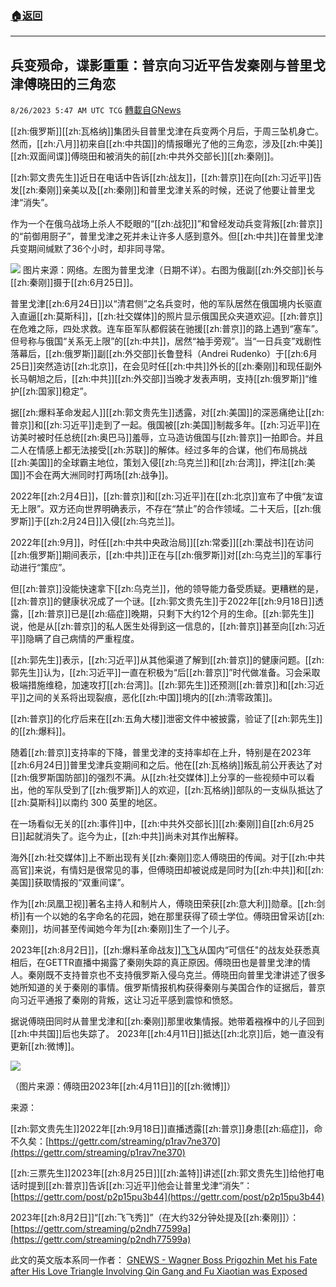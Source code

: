 ###  [:house:返回](README.md)
---


## 兵变殒命，谍影重重：普京向习近平告发秦刚与普里戈津傅晓田的三角恋
`8/26/2023 5:47 AM UTC TCG` [轉載自GNews](https://gnews.org/articles/1600782)

[[zh:俄罗斯]][[zh:瓦格纳]]集团头目普里戈津在兵变两个月后，于周三坠机身亡。然而，[[zh:八月]]初来自[[zh:中共国]]的情报曝光了他的三角恋，涉及[[zh:中美]][[zh:双面间谍]]傅晓田和被消失的前[[zh:中共外交部长]][[zh:秦刚]]。

[[zh:郭文贵先生]]近日在电话中告诉[[zh:战友]]，[[zh:普京]]在向[[zh:习近平]]告发[[zh:秦刚]]亲美以及[[zh:秦刚]]和普里戈津关系的时候，还说了他要让普里戈津“消失”。

作为一个在俄乌战场上杀人不眨眼的“[[zh:战犯]]”和曾经发动兵变背叛[[zh:普京]]的“前御用厨子”，普里戈津之死并未让许多人感到意外。但[[zh:中共]]在普里戈津兵变期间缄默了36个小时，却非同寻常。


![](ipfs://QmZfd3Tc7KzCx2KpBVKXcxTqysaeV6dp1pv7ACf2DsHnFo?.png)
图片来源：网络。左图为普里戈津（日期不详）。右图为俄副[[zh:外交部]]长与[[zh:秦刚]]摄于[[zh:6月25日]]。

普里戈津[[zh:6月24日]]以“清君侧”之名兵变时，他的军队居然在俄国境内长驱直入直逼[[zh:莫斯科]]，[[zh:社交媒体]]的照片显示俄国民众夹道欢迎。[[zh:普京]]在危难之际，四处求救。连车臣军队都假装在驰援[[zh:普京]]的路上遇到“塞车”。但号称与俄国“关系无上限”的[[zh:中共]]，居然“袖手旁观”。当“一日兵变”戏剧性落幕后，[[zh:俄罗斯]]副[[zh:外交部]]长鲁登科（Andrei Rudenko）于[[zh:6月25日]]突然造访[[zh:北京]]，在会见时任[[zh:中共]]外长的[[zh:秦刚]]和现任副外长马朝旭之后，[[zh:中共]][[zh:外交部]]当晚才发表声明，支持[[zh:俄罗斯]]“维护[[zh:国家]]稳定”。

据[[zh:爆料革命发起人]][[zh:郭文贵先生]]透露，对[[zh:美国]]的深恶痛绝让[[zh:普京]]和[[zh:习近平]]走到了一起。俄国被[[zh:美国]]制裁多年。[[zh:习近平]]在访美时被时任总统[[zh:奥巴马]]羞辱，立马造访俄国与[[zh:普京]]一拍即合。并且二人在情感上都无法接受[[zh:苏联]]的解体。经过多年的合谋，他们布局挑战[[zh:美国]]的全球霸主地位，策划入侵[[zh:乌克兰]]和[[zh:台湾]]，押注[[zh:美国]]不会在两大洲同时打两场[[zh:战争]]。

2022年[[zh:2月4日]]，[[zh:普京]]和[[zh:习近平]]在[[zh:北京]]宣布了中俄“友谊无上限”。双方还向世界明确表示，不存在“禁止”的合作领域。二十天后，[[zh:俄罗斯]]于[[zh:2月24日]]入侵[[zh:乌克兰]]。

2022年[[zh:9月]]，时任[[zh:中共中央政治局]][[zh:常委]][[zh:栗战书]]在访问[[zh:俄罗斯]]期间表示，[[zh:中共]]正在与[[zh:俄罗斯]]对[[zh:乌克兰]]的军事行动进行“策应”。

但[[zh:普京]]没能快速拿下[[zh:乌克兰]]，他的领导能力备受质疑。更糟糕的是，[[zh:普京]]的健康状况成了一个谜。[[zh:郭文贵先生]]于2022年[[zh:9月18日]]透露，[[zh:普京]]已是[[zh:癌症]]晚期，只剩下大约12个月的生命。[[zh:郭先生]]说，他是从[[zh:普京]]的私人医生处得到这一信息的，[[zh:普京]]甚至向[[zh:习近平]]隐瞒了自己病情的严重程度。

[[zh:郭先生]]表示，[[zh:习近平]]从其他渠道了解到[[zh:普京]]的健康问题。[[zh:郭先生]]认为，[[zh:习近平]]一直在积极为“后[[zh:普京]]”时代做准备。习会采取极端措施维稳，加速攻打[[zh:台湾]]。[[zh:郭先生]]还预测[[zh:普京]]和[[zh:习近平]]之间的关系将出现裂痕，恶化[[zh:中国]]境内的[[zh:清零政策]]。

[[zh:普京]]的化疗后来在[[zh:五角大楼]]泄密文件中被披露，验证了[[zh:郭先生]]的[[zh:爆料]]。

随着[[zh:普京]]支持率的下降，普里戈津的支持率却在上升，特别是在2023年[[zh:6月24日]]普里戈津兵变期间和之后。他在[[zh:瓦格纳]]叛乱前公开表达了对[[zh:俄罗斯国防部]]的强烈不满。从[[zh:社交媒体]]上分享的一些视频中可以看出，他的军队受到了[[zh:俄罗斯]]人的欢迎，[[zh:瓦格纳]]部队的一支纵队抵达了[[zh:莫斯科]]以南约 300 英里的地区。

在一场看似无关的[[zh:事件]]中，[[zh:中共外交部长]][[zh:秦刚]]自[[zh:6月25日]]起就消失了。迄今为止，[[zh:中共]]尚未对其作出解释。

海外[[zh:社交媒体]]上不断出现有关[[zh:秦刚]]恋人傅晓田的传闻。对于[[zh:中共高官]]来说，有情妇是很常见的事，但傅晓田却被说成是同时为[[zh:中共]]和[[zh:美国]]获取情报的“双重间谍”。

作为[[zh:凤凰卫视]]著名主持人和制片人，傅晓田荣获[[zh:意大利]]勋章。[[zh:剑桥]]有一个以她的名字命名的花园，她在那里获得了硕士学位。傅晓田曾采访[[zh:秦刚]]，坊间甚至传闻她今年为[[zh:秦刚]]生了一个儿子。

2023年[[zh:8月2日]]，[[zh:爆料革命战友]][飞飞](https://gettr.com/streaming/p2ndh77599a)从国内“可信任"的战友处获悉真相后，在GETTR直播中揭露了秦刚失踪的真正原因。傅晓田也是普里戈津的情人。秦刚既不支持普京也不支持俄罗斯入侵乌克兰。傅晓田向普里戈津讲述了很多她所知道的关于秦刚的事情。俄罗斯情报机构获得秦刚与美国合作的证据后，普京向习近平通报了秦刚的背叛，这让习近平感到震惊和愤怒。

据说傅晓田同时从普里戈津和[[zh:秦刚]]那里收集情报。她带着襁褓中的儿子回到[[zh:中共国]]后也失踪了。 2023年[[zh:4月11日]]抵达[[zh:北京]]后，她一直没有更新[[zh:微博]]。



![](ipfs://QmcJFHoByf7ErXUobUZQhzYN7HQR1c6cKwhsCSPjmjJbuf?.png)

（图片来源：傅晓田2023年[[zh:4月11日]]的[[zh:微博]]）

来源：

[[zh:郭文贵先生]]2022年[[zh:9月18日]]直播透露[[zh:普京]]身患[[zh:癌症]]，命不久矣：[https://gettr.com/streaming/p1rav7ne370](https://gettr.com/streaming/p1rav7ne370)

[[zh:三票先生]]2023年[[zh:8月25日]][[zh:盖特]]讲述[[zh:郭文贵先生]]给他打电话时提到[[zh:普京]]告诉[[zh:习近平]]他会让普里戈津“消失”：[https://gettr.com/post/p2p15pu3b44](https://gettr.com/post/p2p15pu3b44)

2023年[[zh:8月2日]]“[[zh:飞飞秀]]”（在大约32分钟处提及[[zh:秦刚]]）：[https://gettr.com/streaming/p2ndh77599a](https://gettr.com/streaming/p2ndh77599a)

此文的英文版本系同一作者： 
[GNEWS - Wagner Boss Prigozhin Met his Fate after His Love Triangle Involving Qin Gang and Fu Xiaotian was Exposed](https://gnews.org/m/1589949)

